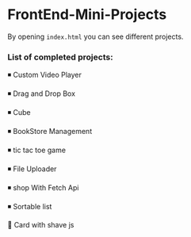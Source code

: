 # FrontEnd-Mini-Projects

By opening `index.html` you can see different projects.

### List of completed projects:

◾️ Custom Video Player

◾️ Drag and Drop Box

◾️ Cube

◾️ BookStore Management

◾️ tic tac toe game

◾️ File Uploader

◾️ shop With Fetch Api

◾️ Sortable list

🔔 Card with shave js
